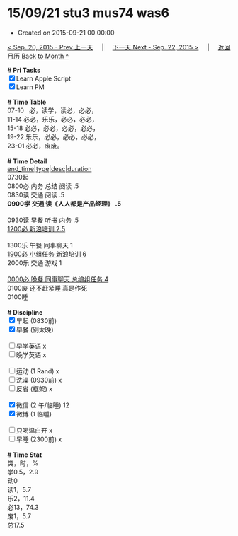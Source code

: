 # 15/09/21 stu3 mus74 was6

- Created on 2015-09-21 00:00:00

[< Sep. 20, 2015 - Prev 上一天](/lifelogs/2015/09/d20.md) &nbsp; &nbsp; | &nbsp; &nbsp; [下一天 Next - Sep. 22, 2015 >](/lifelogs/2015/09/d22.md) &nbsp; &nbsp; |  &nbsp; &nbsp; [返回月历 Back to Month ^](/lifelogs/2015/09/index.md)
<br/><div><b># Pri Tasks</b></div><div><input checked="true" type="checkbox"/>Learn Apple Script</div><div><input checked="true" type="checkbox"/>Learn PM</div><div><br/></div><div><b># Time Table</b></div><div>07-10   必，读学，读必，必必，</div><div>11-14 必必，乐乐，必必，必必，</div><div>15-18 必必，必必，必必，必必，</div><div>19-22 乐乐，必必，必必，必必，</div><div>23-01 必必，废废。</div><div><br/></div><div><b># Time Detail</b></div><div><u>end_time|type|desc|duration</u></div><div>0730起</div><div>0800必 内务 总结 阅读 .5</div><div>0830读 交通 阅读 .5</div><div><b>0900学 交通 读《人人都是产品经理》 .5</b></div><div><br/></div><div>0930读 早餐 听书 内务 .5</div><div><u>1200必 新浪培训 2.5</u></div><div><br/></div><div>1300乐 午餐 同事聊天 1</div><div><u>1900必 小组任务 新浪培训 6</u></div><div>2000乐 交通 游戏 1</div><div><br/></div><div><u>0000必 晚餐 同事聊天 总编组任务 4</u></div><div>0100废 还不赶紧睡 真是作死</div><div>0100睡</div><div><br/></div><div><b># Discipline</b></div><div><input checked="true" type="checkbox"/>早起 (0830前)</div><div><input checked="true" type="checkbox"/>早餐 (别太晚)</div><div><br/></div><div><input type="checkbox"/>早学英语 x</div><div><input type="checkbox"/>晚学英语 x</div><div><br/></div><div><input type="checkbox"/>运动 (1 Rand) x</div><div><input type="checkbox"/>洗澡 (0930前) x</div><div><input type="checkbox"/>反省 (框架) x</div><div><br/></div><div><input checked="true" type="checkbox"/>微信 (2 午/临睡) 12</div><div><input checked="true" type="checkbox"/>微博 (1 临睡)</div><div><br/></div><div><input type="checkbox"/>只喝温白开 x</div><div><input type="checkbox"/>早睡 (2300前) x</div><div><br/></div><div><b># Time Stat</b></div><div>类，时，%</div><div>学0.5，2.9</div><div>动0</div><div>读1，5.7</div><div>乐2，11.4</div><div>必13，74.3</div><div>废1，5.7</div><div>总17.5</div>
